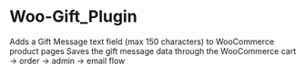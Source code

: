 # Woo-Gift_Plugin
Adds a Gift Message text field (max 150 characters) to WooCommerce product pages   Saves the gift message data through the WooCommerce cart → order → admin → email flow
